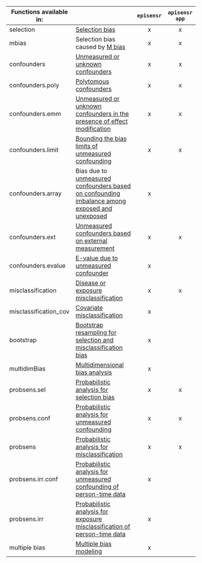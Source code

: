 | Functions available in: |                                                                                                                                                                                                | `episensr` | `apisensr app` |
|-------------------------|------------------------------------------------------------------------------------------------------------------------------------------------------------------------------------------------|:----------:|:--------------:|
| selection               | <a href="https://dhaine.github.io/episensr/reference/selection.html" target="_blank">Selection bias</a>                                                                                        | x          | x              |
| mbias                   | Selection bias caused by <a href="https://dhaine.github.io/episensr/reference/mbias.html" target="_blank">M bias</a>                                                                           | x          | x              |
| confounders             | <a href="https://dhaine.github.io/episensr/reference/confounders.html" target="_blank">Unmeasured or unknown confounders</a>                                                                   | x          | x              |
| confounders.poly        | <a href="https://dhaine.github.io/episensr/reference/confounders.poly.html" target="_blank">Polytomous confounders</a>                                                                         | x          | x              |
| confounders.emm         | <a href="https://dhaine.github.io/episensr/reference/confounders.emm.html" target="_blank">Unmeasured or unknown confounders in the presence of effect modification</a>                        | x          | x              |
| confounders.limit       | <a href="https://dhaine.github.io/episensr/reference/confounders.limit.html" target="_blank">Bounding the bias limits of unmeasured confounding</a>                                            | x          | x              |
| confounders.array       | Bias due to <a href="https://dhaine.github.io/episensr/reference/confounders.array.html" target="_blank">unmeasured confounders based on confounding imbalance among exposed and unexposed</a> | x          |                |
| confounders.ext         | <a href="https://dhaine.github.io/episensr/reference/confounders.ext.html" target="_blank">Unmeasured confounders based on external measurement</a>                                            | x          | x               |
| confounders.evalue      | <a href="https://dhaine.github.io/episensr/reference/confounders.evalue.html" target="_blank">E-value due to unmeasured confounder</a>                                                         | x          |                |
| misclassification       | <a href="https://dhaine.github.io/episensr/reference/misclassification.html" target="_blank">Disease or exposure misclassification</a>                                                         | x          | x              |
| misclassification_cov   | <a href="https://dhaine.github.io/episensr/reference/misclassification_cov.html" target="_blank">Covariate misclassification</a>                                                               | x          |                |
| bootstrap               | <a href="https://dhaine.github.io/episensr/reference/boot.bias.html" target="_blank">Bootstrap resampling for selection and misclassification bias</a>                                         | x          |                |
| multidimBias            | <a href="https://dhaine.github.io/episensr/reference/multidimBias.html" target="_blank">Multidimensional bias analysis</a>                                                                     | x          |                |
| probsens.sel            | <a href="https://dhaine.github.io/episensr/reference/probsens.sel.html" target="_blank">Probabilistic analysis for selection bias</a>                                                          | x          | x              |
| probsens.conf           | <a href="https://dhaine.github.io/episensr/reference/probsens.conf.html" target="_blank">Probabilistic analysis for unmeasured confounding</a>                                                 | x          | x              |
| probsens                | <a href="https://dhaine.github.io/episensr/reference/probsens.html" target="_blank">Probabilistic analysis for misclassification</a>                                                           | x          | x              |
| probsens.irr.conf       | <a href="https://dhaine.github.io/episensr/reference/probsens.irr.conf.html" target="_blank">Probabilistic analysis for unmeasured confounding of person-time data</a>                         | x          |                |
| probsens.irr            | <a href="https://dhaine.github.io/episensr/reference/probsens.irr.html" target="_blank">Probabilistic analysis for exposure misclassification of person-time data</a>                          | x          |                |
| multiple bias           | <a href="https://dhaine.github.io/episensr/reference/multiple.bias.html" target="_blank">Multiple bias modeling</a>                                                                            | x          |                |
